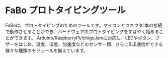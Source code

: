 # FaBo プロトタイピングツール

FaBoは、プロトタイピングのためのツールです。マイコンとコネクタ1本の接続で動作させることができ、ハードウェアのプロトタイピングをすばやく始めることができます。
Arduino/RaspberryPi/IchigoJamに対応し、LEDやボタン、ブザーをはじめ、温度、湿度、加速度などのセンサー類、さらにBLE通信ができる様々な種類のモジュールを揃えています。
